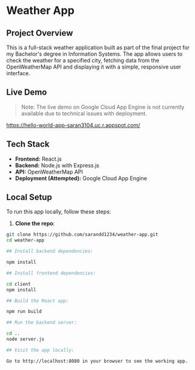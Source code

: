 # Weather App

## Project Overview
This is a full-stack weather application built as part of the final project for my Bachelor's degree in Information Systems. The app allows users to check the weather for a specified city, fetching data from the OpenWeatherMap API and displaying it with a simple, responsive user interface.

##  Live Demo
> Note: The live demo on Google Cloud App Engine is not currently available due to technical issues with deployment.
> 

https://hello-world-app-saran3104.uc.r.appspot.com/  

## Tech Stack
- **Frontend:** React.js
- **Backend:** Node.js with Express.js
- **API:** OpenWeatherMap API
- **Deployment (Attempted):** Google Cloud App Engine

## Local Setup

To run this app locally, follow these steps:

1. **Clone the repo**:

```bash
git clone https://github.com/sarandd1234/weather-app.git
cd weather-app

## Install backend dependencies:

npm install

## Install frontend dependencies:

cd client
npm install

## Build the React app:

npm run build

## Run the backend server:

cd ..
node server.js

## Visit the app locally:

Go to http://localhost:8080 in your browser to see the working app.


